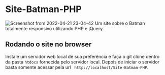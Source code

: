 # Site-Batman-PHP
![Screenshot from 2022-04-21 23-04-42](https://user-images.githubusercontent.com/29557187/164582032-acbb6a5d-7de8-42d1-a9c5-b73bab5f766f.png)
Um site sobre o Batman totalmente responsivo utilizando PHP e jQuery.

## Rodando o site no browser
Instale um servidor web local de sua preferência e faça o git clone dentro da pasta ``htdocs`` fornecida pelo servidor local.
Depois de iniciar o servidor basta somente acessar pela url ``` http://localhost/Site-Batman-PHP```.
